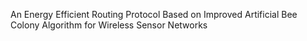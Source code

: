 An Energy Efficient Routing Protocol Based on Improved Artificial Bee Colony Algorithm for Wireless Sensor Networks
[
](https://github.com/Saikrishnareddy00/An-Energy-Efficient-Routing-Protocol-Based-on-Improved-Artificial-Bee-Colony-Algorithm-for-WSNs/blob/5959b7b84515db0d0fc34f0cec3ac61c7ef288cf/Picture1.png)
